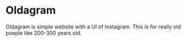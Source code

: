 # Oldagram
 Oldagram is simple website with a UI of Instagram. This is for really old poeple like 200-300 years old.

